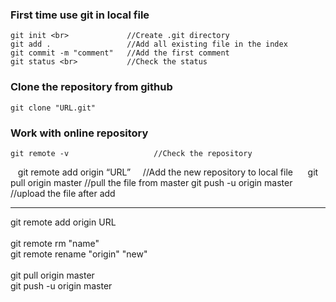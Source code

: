 ### First time use git in local file
    git init <br>             //Create .git directory
    git add .                 //Add all existing file in the index 
    git commit -m "comment"   //Add the first comment
    git status <br>           //Check the status
### Clone the repository from github  
    git clone "URL.git"  
### Work with online repository  
    git remote -v                   //Check the repository
    git remote add origin “URL”     //Add the new repository to local file  
    git pull origin master          //pull the file from master
    git push -u origin master       //upload the file after add

***
git remote add origin URL <br>     
git remote rm "name" <br> 
git remote rename "origin" "new" <br>  
git pull origin master  
git push -u origin master <br> 
